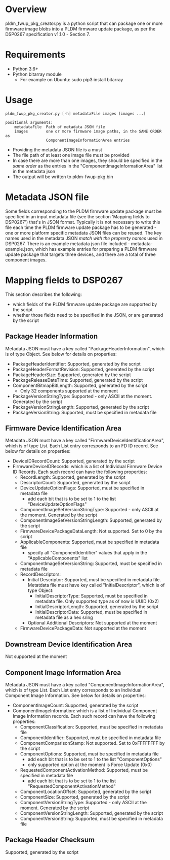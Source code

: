 # Overview
pldm_fwup_pkg_creator.py is a python script that can package one or more
firmware image blobs into a PLDM firmware update package, as per the DSP0267
specification v1.1.0 - Section 7.

# Requirements
- Python 3.6+
- Python bitarray module
    - For example on Ubuntu: sudo pip3 install bitarray

# Usage
    pldm_fwup_pkg_creator.py [-h] metadataFile images [images ...]

    positional arguments:
        metadataFile  Path of metadata JSON file
        images        one or more firmware image paths, in the SAME ORDER as
                      ComponentImageInformationArea entries

- Providing the metadata JSON file is a must
- The file path of at least one image file must be provided
- In case there are more than one images, they should be specified in the
*same order* as the entries in the "ComponentImageInformationArea" list in the
metadata json
- The output will be written to pldm-fwup-pkg.bin

# Metadata JSON file
Some fields corresponding to the PLDM firmware update package must be
specified in an input metadata file (see the section 'Mapping fields to
DSP0267') that's in JSON format. Typically it is not necessary to write this
file each time the PLDM firmware update package has to be generated - one or
more platform specific metadata JSON files can be reused. The key names used in
the metadata JSON *match with the proprerty names* used in DSP0267.
There is an example metadata json file included - metadata-example.json, which
has example entries for preparing a PLDM firmware update package that targets
three devices, and there are a total of three component images.

# Mapping fields to DSP0267
This section describes the following:
- which fields of the PLDM firmware update package are supported by the script
- whether those fields need to be specified in the JSON, or are generated by the
script

## Package Header Information
Metadata JSON must have a key called "PackageHeaderInformation", which is of
type Object. See below for details on properties:
- PackageHeaderIdentifier: Supported, generated by the script
- PackageHeaderFormatRevision: Supported, generated by the script
- PackageHeaderSize: Supported, generated by the script
- PackageReleaseDateTime: Supported, generated by the script
- ComponentBitmapBitLength: Supported, generated by the script
    - Only 32 components supported at the moment
- PackageVersionStringType: Supported - only ASCII at the moment. Generated by
the script
- PackageVersionStringLength: Supported, generated by the script
- PackageVersionString: Supported, must be specified in metadata file

## Firmware Device Identification Area
Metadata JSON must have a key called "FirmwareDeviceIdentificationArea", which
is of type List. Each List entry corresponds to an FD ID record. See below for
details on properties:
- DeviceIDRecordCount: Supported, generated by the script
- FirmwareDeviceIDRecords: which is a list of Individual Firmware Device ID
Records. Each such record can have the following properties:
    - RecordLength: Supported, generated by the script
    - DescriptorCount: Supported, generated by the script
    - DeviceUpdateOptionFlags: Supported, must be specified in metadata file
        - add each bit that is to be set to 1 to the list
        "DeviceUpdateOptionFlags"
    - ComponentImageSetVersionStringType: Supported - only ASCII at the moment.
    Generated by the script
    - ComponentImageSetVersionStringLength: Supported, generated by the script
    - FirmwareDevicePackageDataLength: Not supported. Set to 0 by the script
    - ApplicableComponents: Supported, must be specified in metadata file
        - specify all "ComponentIdentifier" values that apply in the
        "ApplicableComponents" list
    - ComponentImageSetVersionString: Supported, must be specified in metadata
    file
    - RecordDescriptors:
        - Initial Descriptor: Supported, must be specified in metadata file.
        Metatdata file must have key called "InitialDescriptor", which is of
        type Object:
            - InitialDescriptorType: Supported, must be specified in metadata
            file. Only supported type as of now is UUID (0x2)
            - InitialDescriptorLength: Supported, generated by the script
            - InitialDescriptorData: Supported, must be specified in metadata
            file as a hex sring
        - Optional Additional Descriptors: Not supported at the moment
    - FirmwareDevicePackageData: Not supported at the moment

## Downstream Device Identification Area
Not supported at the moment

## Component Image Information Area
Metadata JSON must have a key called "ComponentImageInformationArea", which
is of type List. Each List entry corresponds to an Individual Component Image
Information. See below for details on properties:
- ComponentImageCount: Supported, generated by the script
- ComponentImageInformation:  which is a list of Individual Component Image
Information records. Each such record can have the following properties:
    - ComponentClassification: Supported, must be specified in metadata file
    - ComponentIdentifier: Supported, must be specified in metadata file
    - ComponentComparisonStamp: Not supported. Set to 0xFFFFFFFF by the script
    - ComponentOptions: Supported, must be specified in metadata file
        - add each bit that is to be set to 1 to the list "ComponentOptions"
        - only supported option at the moment is Force Update (0x0)
    - RequestedComponentActivationMethod: Supported, must be specified in
    metadata file
        - add each bit that is to be set to 1 to the list
        "RequestedComponentActivationMethod"
    - ComponentLocationOffset: Supported, generated by the script
    - ComponentSize: Supported, generated by the script
    - ComponentVersionStringType:  Supported - only ASCII at the moment.
    Generated by the script 
    - ComponentVersionStringLength: Supported, generated by the script
    - ComponentVersionString: Supported, must be specified in metadata file

## Package Header Checksum
Supported, generated by the script
